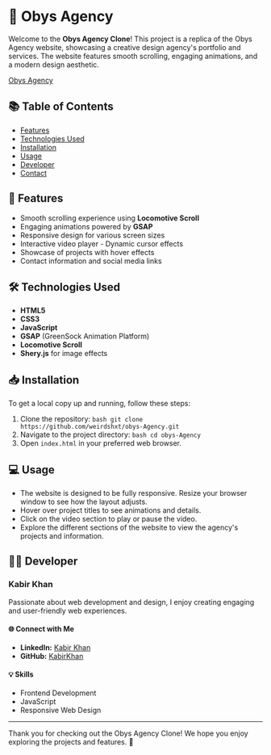 # 🌟 Obys Agency
 Welcome to the **Obys Agency Clone**! This project is a replica of the Obys Agency website, showcasing a creative design agency's portfolio and services. The website features smooth scrolling, engaging animations, and a modern design aesthetic.

[Obys Agency](https://weirdshxt.github.io/obys-Agency/)

  ## 📚 Table of Contents 
  - [Features](#features) 
  - [Technologies Used](#technologies-used) 
  - [Installation](#installation) 
  - [Usage](#usage)  
  - [Developer](#developer) 
  - [Contact](#contact) 
  
  ## 🚀 Features 
  - Smooth scrolling experience using **Locomotive Scroll** 
  - Engaging animations powered by **GSAP** 
  - Responsive design for various screen sizes 
  - Interactive video player - Dynamic cursor effects 
  - Showcase of projects with hover effects 
  - Contact information and social media links 
  
  ## 🛠 Technologies Used 
  - **HTML5** 
  - **CSS3** 
  - **JavaScript** 
  - **GSAP** (GreenSock Animation Platform) 
  - **Locomotive Scroll** 
  - **Shery.js** for image effects 
  
  ## 📥 Installation 
  To get a local copy up and running, follow these steps: 
  1. Clone the repository: ```bash git clone https://github.com/weirdshxt/obys-Agency.git ``` 
  2. Navigate to the project directory: ```bash cd obys-Agency ``` 
  3. Open `index.html` in your preferred web browser. 
  
  ## 💻 Usage 
  - The website is designed to be fully responsive. Resize your browser window to see how the layout adjusts. 
  - Hover over project titles to see animations and details. 
  - Click on the video section to play or pause the video. 
  - Explore the different sections of the website to view the   agency's projects and information. 
  
  ## 👨‍💻 Developer
  ### Kabir Khan
  Passionate about web development and design, I enjoy creating engaging and user-friendly web experiences.

  #### 🌐 Connect with Me
  - **LinkedIn:** [Kabir Khan](https://www.linkedin.com/in/weirdsht)
  - **GitHub:** [KabirKhan](https://github.com/weirdshxt)

  #### 💡 Skills
  - Frontend Development
  - JavaScript
  - Responsive Web Design

   --- 
   Thank you for checking out the Obys Agency Clone! We hope you enjoy exploring the projects and features. 🌈
